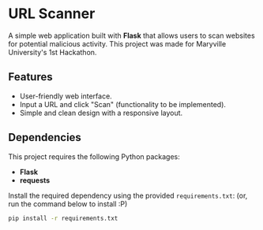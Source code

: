 # URL Scanner

A simple web application built with **Flask** that allows users to scan websites for potential malicious activity. This project was made for Maryville University's 1st Hackathon.


## Features

- User-friendly web interface.
- Input a URL and click "Scan" (functionality to be implemented).
- Simple and clean design with a responsive layout.

## Dependencies

This project requires the following Python packages:

- **Flask**
- **requests**

Install the required dependency using the provided `requirements.txt`:
(or, run the command below to install :P)

```bash
pip install -r requirements.txt
